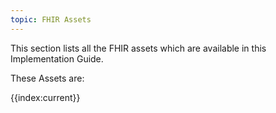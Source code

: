 ```yaml
---
topic: FHIR Assets
---
```


This section lists all the FHIR assets which are available in this Implementation Guide.

These Assets are:

{{index:current}}
